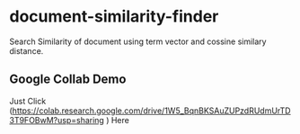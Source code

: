 # document-similarity-finder

Search Similarity of document using term vector and cossine similary distance.

## Google Collab Demo
Just Click (https://colab.research.google.com/drive/1W5_BqnBKSAuZUPzdRUdmUrTD3T9FOBwM?usp=sharing
) Here

